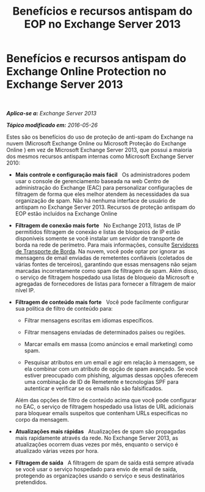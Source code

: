 ﻿---
title: 'Benefícios e recursos antispam do EOP no Exchange Server 2013'
TOCTitle: Benefícios e recursos antispam do Exchange Online Protection no Exchange Server 2013
ms:assetid: 00e37a3c-3fbc-488f-bdad-d52a3c80fd72
ms:mtpsurl: https://technet.microsoft.com/pt-br/library/JJ673032(v=EXCHG.150)
ms:contentKeyID: 50484857
ms.date: 05/22/2018
mtps_version: v=EXCHG.150
ms.translationtype: MT
---

# Benefícios e recursos antispam do Exchange Online Protection no Exchange Server 2013

 

_**Aplica-se a:** Exchange Server 2013_

_**Tópico modificado em:** 2016-05-26_

Estes são os benefícios do uso de proteção de anti-spam do Exchange na nuvem (Microsoft Exchange Online ou Microsoft Proteção do Exchange Online ) em vez de Microsoft Exchange Server 2013, que possui a maioria dos mesmos recursos antispam internas como Microsoft Exchange Server 2010:

  - **Mais controle e configuração mais fácil**   Os administradores podem usar o console de gerenciamento baseada na web Centro de administração do Exchange (EAC) para personalizar configurações de filtragem de forma que eles melhor atendem às necessidades da sua organização de spam. Não há nenhuma interface de usuário de antispam no Exchange Server 2013. Recursos de proteção antispam do EOP estão incluídos na Exchange Online

  - **Filtragem de conexão mais forte**   No Exchange 2013, listas de IP permitidos filtragem de conexão e listas de bloqueios de IP estão disponíveis somente se você instalar um servidor de transporte de borda na rede de perímetro. Para mais informações, consulte [Servidores de Transporte de Borda](edge-transport-servers-exchange-2013-help.md). Na nuvem, você pode optar por ignorar as mensagens de email enviadas de remetentes confiáveis (coletados de várias fontes de terceiros), garantindo que essas mensagens não sejam marcadas incorretamente como spam de filtragem de spam. Além disso, o serviço de filtragem hospedado usa listas de bloqueio da Microsoft e agregadas de fornecedores de listas para fornecer a filtragem de maior nível IP.

  - **Filtragem de conteúdo mais forte**   Você pode facilmente configurar sua política de filtro de conteúdo para:
    
      - Filtrar mensagens escritas em idiomas específicos.
    
      - Filtrar mensagens enviadas de determinados países ou regiões.
    
      - Marcar emails em massa (como anúncios e email marketing) como spam.
    
      - Pesquisar atributos em um email e agir em relação à mensagem, se ela combinar com um atributo de opção de spam avançado. Se você estiver preocupado com phishing, algumas dessas opções oferecem uma combinação de ID de Remetente e tecnologias SPF para autenticar e verificar se os emails não são falsificados.
    
    Além das opções de filtro de conteúdo acima que você pode configurar no EAC, o serviço de filtragem hospedado usa listas de URL adicionais para bloquear emails suspeitos que contenham URLs especificas no corpo da mensagem.

  - **Atualizações mais rápidas**   Atualizações de spam são propagadas mais rapidamente através da rede. No Exchange Server 2013, as atualizações ocorrem duas vezes por mês, enquanto o serviço é atualizado várias vezes por hora.

  - **Filtragem de saída**   A filtragem de spam de saída está sempre ativada se você usar o serviço hospedado para envio de email de saída, protegendo as organizações usando o serviço e seus destinatários pretendidos.

